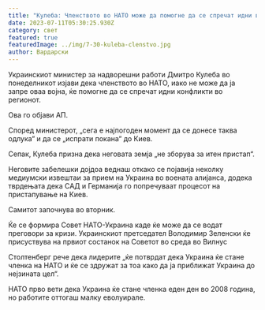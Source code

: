```yaml
---
title: "Кулеба: Членството во НАТО може да помогне да се спречат идни војни"
date: 2023-07-11T05:30:25.930Z
category: свет
featured: true
featuredImage: ../img/7-30-kuleba-clenstvo.jpg
author: Вардарски
---
```

Украинскиот министер за надворешни работи Дмитро Кулеба во понеделникот изјави дека членството во НАТО, иако не може да ја запре оваа војна, ќе помогне да се спречат идни конфликти во регионот.

Ова го објави АП.

Според министерот, „сега е најпогоден момент да се донесе таква одлука“ и да се „испрати покана“ до Киев.

Сепак, Кулеба призна дека неговата земја „не зборува за итен пристап“.

Неговите забелешки дојдоа веднаш откако се појавија неколку медиумски извештаи за прием на Украина во воената алијанса, додека тврдењата дека САД и Германија го попречуваат процесот на пристапување на Киев.

Самитот започнува во вторник.

Ќе се формира Совет НАТО-Украина каде ќе може да се водат преговори за кризи. Украинскиот претседател Володимир Зеленски ќе присуствува на првиот состанок на Советот во среда во Вилнус

Столтенберг рече дека лидерите „ќе потврдат дека Украина ќе стане членка на НАТО и ќе се здружат за тоа како да ја приближат Украина до нејзината цел“.

НАТО прво вети дека Украина ќе стане членка еден ден во 2008 година, но работите оттогаш малку еволуирале.